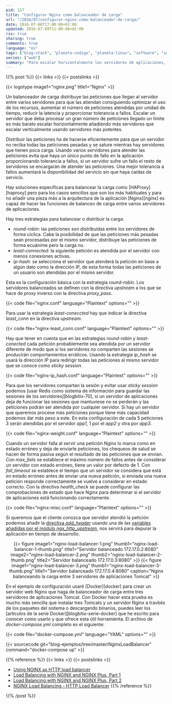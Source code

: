 ```yaml
---
pid: 157
title: "Configurar Nginx como balanceador de carga"
url: "/2016/07/configurar-nginx-como-balanceador-de-carga/"
date: 2016-07-08T17:00:00+02:00
updated: 2016-07-09T11:00:00+02:00
rss: true
sharing: true
comments: true
language: "es"
tags: ["blog-stack", "planeta-codigo", "planeta-linux", "software", "software-libre"]
series: ["web"]
summary: "Para escalar horizontalmente los servidores de aplicaciones, aumentar el rendimiento, disminuir la latencia, conseguir tolerancia a fallos y aumentar la disponibilidad podemos usar el servidor web Nginx como balanceador de carga entre varios servidores de aplicaciones. En este ejemplo muestro la configuración necesaria para añadir la funcionalidad de balanceador de carga a Nginx entre varios servidores de aplicaciones Tomcat usando además Docker."
---
```


{{% post %}}
{{< links >}}
{{< postslinks >}}

{{< logotype image1="nginx.png" title1="Nginx" >}}

Un balanceador de carga distribuye las peticiones que llegan al servidor entre varios servidores para que las atiendan consiguiendo optimizar el uso de los recursos, aumentar el número de peticiones atendidas por unidad de tiempo, reducir la latencia y proporcionar tolerancia a fallos. Escalar un servidor que deba procesar un gran número de peticiones llegado un límite es más barato escalar horizontalmente añadiendo más servidores que escalar verticalmente usando servidores más potentes.

Distribuir las peticiones ha de hacerse eficientemente para que un servidor no reciba todas las peticiones pesadas y se sature mientras hay servidores que tienen poca carga. Usando varios servidores para atender las peticiones evita que haya un único punto de fallo en la aplicación proporcionando tolerancia a fallos, si un servidor sufre un fallo el resto de servidores se encargarán de atender las peticiones. Una mejor tolerancia a fallos aumentará la disponibilidad del servicio sin que haya caídas de servicio.

Hay soluciones específicas para balancear la carga como [HAProxy][haproxy] pero para los casos sencillos que son los más habituales y para no añadir una pieza más a la arquitectura de la aplicación [Nginx][nginx] es capaz de hacer las funciones de balanceo de carga entre varios servidores de aplicaciones.

Hay tres estrategias para balancear o distribuir la carga:

* _round-robin_: las peticiones son distribuidas entre los servidores de forma cíclica. Cabe la posibilidad de que las peticiones más pesadas sean procesadas por el mismo servidor, distribuye las peticiones de forma ecuánime pero la carga no.
* _least-connected_: la siguiente petición es atendida por el servidor con menos conexiones activas.
* _ip-hash_: se selecciona el servidor que atenderá la petición en base a algún dato como la dirección IP, de esta forma todas las peticiones de un usuario son atendidas por el mismo servidor.

Esta es la configuración básica con la estrategia _round-robin_. Los servidores balanceados se definen con la directiva _upstream_ a los que se hace de _proxy_ inverso con la directiva _proxy\_pass_.

{{< code file="nginx.conf" language="Plaintext" options="" >}}

Para usar la estrategia _least-coneccted_ hay que indicar la directiva _least\_conn_ en la directiva _upstream_.

{{< code file="nginx-least_conn.conf" language="Plaintext" options="" >}}

Hay que tener en cuenta que en las estrategias _round-robin_ y _least-conected_ cada petición probablemente sea atendida por un servidor diferente de modo que si los servidores no comparten las sesiones se producirán comportamientos erráticos. Usando la estrategia _ip\_hash_ se usará la dirección IP para redirigir todas las peticiones al mismo servidor que se conoce como _sticky session_.

{{< code file="nginx-ip_hash.conf" language="Plaintext" options="" >}}

Para que los servidores compartan la sesión y evitar usar _sticky session_ podemos [usar Redis como sistema de información para guardar las sesiones de los servidores][blogbitix-70], si un servidor de aplicaciones deja de funcionar las sesiones que mantuviese no se perderán y las peticiones podrán ser atendida por cualquier servidor. Si hay un servidor que queremos procese más peticiones porque tiene más capacidad podemos dar más peso a este. En esta configuración de cada 5 peticiones 3 serán atendidas por el servidor _app1_, 1 por el _app2_ y otra por _app3_.

{{< code file="nginx-weight.conf" language="Plaintext" options="" >}}

Cuando un servidor falla al servir una petición Nginx lo marca como en estado erróneo y deja de enviarle peticiones, los chequeos de salud se hacen de forma pasiva según el resultado de las peticiones que se envían. Con _max\_fails_ se establece el máximo número de fallos antes de considerar un servidor con estado erróneo, tiene un valor por defecto de 1. Con _fail\_timeout_ se establece el tiempo que un servidor se considera que está en estado erróneo antes de enviar una nueva petición, si enviada una nueva petición responde correctamente se vuelve a considerar en estado correcto. Con la directiva _health\_check_ se puede configurar las comprobaciones de estado que hace Nginx para determinar si el servidor de aplicaciones está funcionando correctamente.

{{< code file="nginx-misc.conf" language="Plaintext" options="" >}}

Si queremos que el cliente conozca que servidor atendió la petición podemos añadir la [directiva _add\_header_](http://nginx.org/en/docs/http/ngx_http_headers_module.html#add_header) usando una de las [variables añadidas por el módulo  _ngx\_http\_upstream_](http://nginx.org/en/docs/http/ngx_http_upstream_module.html#variables), nos servirá para depurar la aplicación en tiempo de desarrollo.

<div class="media" style="text-align: center;">
    {{< figure
        image1="nginx-load-balancer-1.png" thumb1="nginx-load-balancer-1-thumb.png" title1="Servidor balanceado 172.17.0.2:8080"
        image2="nginx-load-balancer-2.png" thumb2="nginx-load-balancer-2-thumb.png" title2="Servidor balanceado 172.17.0.3:8080" >}}
    {{< figure
        image1="nginx-load-balancer-3.png" thumb1="nginx-load-balancer-3-thumb.png" title1="Servidor balanceado 172.17.0.4:8080"
        caption="Nginx balanceando la carga entre 3 servidores de aplicaciones Tomcat" >}}
</div>

En el ejemplo de configuración usaré [Docker][docker] para crear un servidor web Nginx que haga de balanceador de carga entre tres servidores de aplicaciones Tomcat. Con Docker hacer esta prueba es mucho más sencilla que instalar tres Tomcats y un servidor Nginx a travbés de los paquetes del sistema o descargando binarios, puedes leer los [artículos de la serie Docker][blogbitix-serie-docker] que he escrito para conocer como usarlo y que ofrece esta útil herramienta. El archivo de _docker-compose.yml_ completo es el siguiente:

{{< code file="docker-compose.yml" language="YAML" options="" >}}

{{< sourcecode git="blog-ejemplos/tree/master/NginxLoadBalancer" command="docker-compose up" >}}

{{% reference %}}
{{< links >}}
{{< postslinks >}}
* [Using NGINX as HTTP load balancer](http://nginx.org/en/docs/http/load_balancing.html)
* [Load Balancing with NGINX and NGINX Plus, Part 1](https://www.nginx.com/blog/load-balancing-with-nginx-plus/)
* [Load Balancing with NGINX and NGINX Plus, Part 2](https://www.nginx.com/blog/load-balancing-with-nginx-plus-part2/)
* [NGINX Load Balancing - HTTP Load Balancer](https://www.nginx.com/resources/admin-guide/load-balancer/)
{{% /reference %}}

{{% /post %}}

